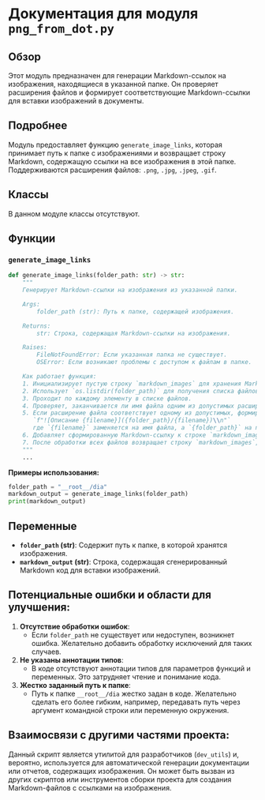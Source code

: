 # Документация для модуля `png_from_dot.py`

## Обзор

Этот модуль предназначен для генерации Markdown-ссылок на изображения, находящиеся в указанной папке. Он проверяет расширения файлов и формирует соответствующие Markdown-ссылки для вставки изображений в документы.

## Подробнее

Модуль предоставляет функцию `generate_image_links`, которая принимает путь к папке с изображениями и возвращает строку Markdown, содержащую ссылки на все изображения в этой папке. Поддерживаются расширения файлов: `.png`, `.jpg`, `.jpeg`, `.gif`.

## Классы

В данном модуле классы отсутствуют.

## Функции

### `generate_image_links`

```python
def generate_image_links(folder_path: str) -> str:
    """
    Генерирует Markdown-ссылки на изображения из указанной папки.

    Args:
        folder_path (str): Путь к папке, содержащей изображения.

    Returns:
        str: Строка, содержащая Markdown-ссылки на изображения.

    Raises:
        FileNotFoundError: Если указанная папка не существует.
        OSError: Если возникают проблемы с доступом к файлам в папке.

    Как работает функция:
    1. Инициализирует пустую строку `markdown_images` для хранения Markdown-ссылок.
    2. Использует `os.listdir(folder_path)` для получения списка файлов и поддиректорий в указанной папке.
    3. Проходит по каждому элементу в списке файлов.
    4. Проверяет, заканчивается ли имя файла одним из допустимых расширений (".png", ".jpg", ".jpeg", ".gif").
    5. Если расширение файла соответствует одному из допустимых, формирует Markdown-ссылку на изображение с использованием f-строки:
       `f"![Описание {filename}]({folder_path}/{filename})\\n"`
       где `{filename}` заменяется на имя файла, а `{folder_path}` на путь к папке.
    6. Добавляет сформированную Markdown-ссылку к строке `markdown_images`.
    7. После обработки всех файлов возвращает строку `markdown_images`, содержащую все сформированные Markdown-ссылки.
    """
    ...
```

**Примеры использования:**

```python
folder_path = "__root__/dia"
markdown_output = generate_image_links(folder_path)
print(markdown_output)
```

## Переменные

*   **`folder_path` (str)**: Содержит путь к папке, в которой хранятся изображения.
*   **`markdown_output` (str)**: Строка, содержащая сгенерированный Markdown код для вставки изображений.

## Потенциальные ошибки и области для улучшения:

1.  **Отсутствие обработки ошибок**:
    *   Если `folder_path` не существует или недоступен, возникнет ошибка. Желательно добавить обработку исключений для таких случаев.
2.  **Не указаны аннотации типов**:
    *   В коде отсутствуют аннотации типов для параметров функций и переменных. Это затрудняет чтение и понимание кода.
3.  **Жестко заданный путь к папке**:
    *   Путь к папке `__root__/dia` жестко задан в коде. Желательно сделать его более гибким, например, передавать путь через аргумент командной строки или переменную окружения.

## Взаимосвязи с другими частями проекта:

Данный скрипт является утилитой для разработчиков (`dev_utils`) и, вероятно, используется для автоматической генерации документации или отчетов, содержащих изображения. Он может быть вызван из других скриптов или инструментов сборки проекта для создания Markdown-файлов с ссылками на изображения.